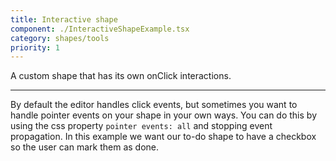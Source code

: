 ```yaml
---
title: Interactive shape
component: ./InteractiveShapeExample.tsx
category: shapes/tools
priority: 1
---
```


A custom shape that has its own onClick interactions.

---

By default the editor handles click events, but sometimes you want to handle pointer events on your shape in your own ways. You can do this by using the css property `pointer events: all` and stopping event propagation. In this example we want our to-do shape to have a checkbox so the user can mark them as done.
